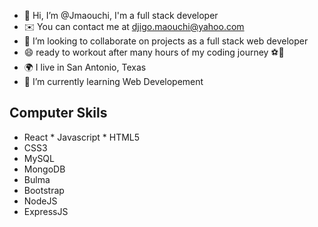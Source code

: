 - 👋 Hi, I’m @Jmaouchi, I'm a full stack developer
- ✉️ You can contact me at djigo.maouchi@yahoo.com
- 💞️ I’m looking to collaborate on projects as a full stack web developer
- 😄 ready to workout after many hours of my coding journey ⚽🥊
- 🌍 I live in San Antonio, Texas
- 🌱 I’m currently learning Web Developement 

## Computer Skils
* React * Javascript  * HTML5 
* CSS3 
* MySQL
* MongoDB 
* Bulma
* Bootstrap 
* NodeJS 
* ExpressJS


<!---
Jmaouchi/Jmaouchi is a ✨ special ✨ repository because its `README.md` (this file) appears on your GitHub profile.
You can click the Preview link to take a look at your changes.
--->

